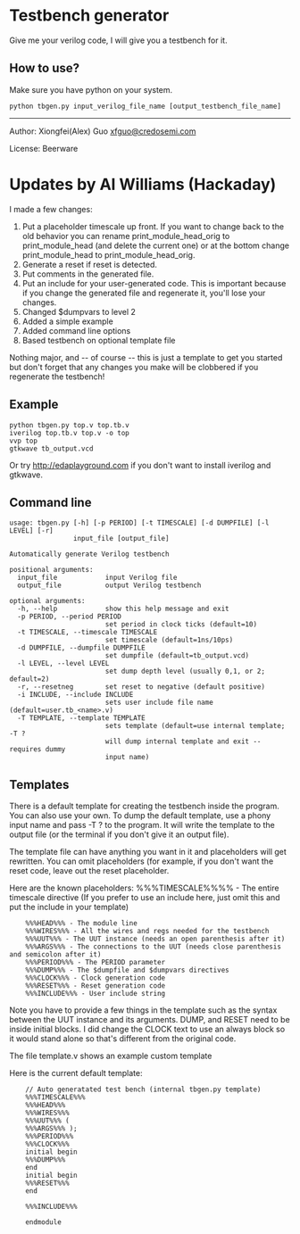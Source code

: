 Testbench generator
===================

Give me your verilog code, I will give you a testbench for it.

How to use?
-----------

Make sure you have python on your system.

    python tbgen.py input_verilog_file_name [output_testbench_file_name]

----

Author: Xiongfei(Alex) Guo <xfguo@credosemi.com>

License: Beerware

Updates by Al Williams (Hackaday)
=================================

I made a few changes:
1. Put a placeholder timescale up front. If you want to change back to the old behavior you
can rename print_module_head_orig to print_module_head (and delete the current one) or at the
bottom change print_module_head to print_module_head_orig.
2. Generate a reset if reset is detected.
3. Put comments in the generated file.
4. Put an include for your user-generated code. This is important because if you change the generated file and regenerate it, you'll lose your changes.
5. Changed $dumpvars to level 2
6. Added a simple example
7. Added command line options
8. Based testbench on optional template file

Nothing major, and -- of course -- this is just a template to get you started but don't forget
that any changes you make will be clobbered if you regenerate the testbench!

Example
-------

    python tbgen.py top.v top.tb.v
    iverilog top.tb.v top.v -o top
    vvp top
    gtkwave tb_output.vcd

Or try http://edaplayground.com if you don't want to install iverilog and gtkwave.

Command line
------------
    usage: tbgen.py [-h] [-p PERIOD] [-t TIMESCALE] [-d DUMPFILE] [-l LEVEL] [-r]
                    input_file [output_file]
    
    Automatically generate Verilog testbench
    
    positional arguments:
      input_file            input Verilog file
      output_file           output Verilog testbench
    
    optional arguments:
      -h, --help            show this help message and exit
      -p PERIOD, --period PERIOD
                            set period in clock ticks (default=10)
      -t TIMESCALE, --timescale TIMESCALE
                            set timescale (default=1ns/10ps)
      -d DUMPFILE, --dumpfile DUMPFILE
                            set dumpfile (default=tb_output.vcd)
      -l LEVEL, --level LEVEL
                            set dump depth level (usually 0,1, or 2; default=2)
      -r, --resetneg        set reset to negative (default positive)			    
      -i INCLUDE, --include INCLUDE
                            sets user include file name (default=user.tb_<name>.v)
      -T TEMPLATE, --template TEMPLATE
                            sets template (default=use internal template; -T ?
                            will dump internal template and exit -- requires dummy
                            input name)

Templates
---------
There is a default template for creating the testbench inside the program. You can also
use your own. To dump the default template, use a phony input name and pass -T ? to the
program. It will write the template to the output file (or the terminal if you don't give
it an output file).

The template file can have anything you want in it and placeholders will get rewritten.
You can omit placeholders (for example, if you don't want the reset code, leave out
the reset placeholder.

Here are the known placeholders:
    %%%TIMESCALE%%%% - The entire timescale directive (If you prefer to use an include here, just omit this and put the include in your template)
```    
    %%%HEAD%%% - The module line
    %%%WIRES%%% - All the wires and regs needed for the testbench
    %%%UUT%%% - The UUT instance (needs an open parenthesis after it)
    %%%ARGS%%% - The connections to the UUT (needs close parenthesis and semicolon after it)
    %%%PERIOD%%% - The PERIOD parameter
    %%%DUMP%%% - The $dumpfile and $dumpvars directives
    %%%CLOCK%%% - Clock generation code
    %%%RESET%%% - Reset generation code
    %%%INCLUDE%%% - User include string
```

Note you have to provide a few things in the template such as the syntax between the UUT
instance and its arguments. DUMP, and RESET need to be inside initial blocks. I
did change the CLOCK text to use an always block so it would stand alone so that's different from the original code.

The file template.v shows an example custom template

Here is the current default template:
```
    // Auto generatated test bench (internal tbgen.py template)
    %%%TIMESCALE%%%
    %%%HEAD%%%
    %%%WIRES%%%
    %%%UUT%%% (
    %%%ARGS%%% );
    %%%PERIOD%%%
    %%%CLOCK%%%
    initial begin
    %%%DUMP%%%
    end
    initial begin
    %%%RESET%%%
    end
    
    %%%INCLUDE%%%
    
    endmodule
```
			    
